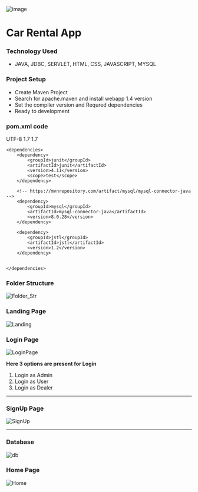 ![image](https://github.com/mansunkasyap/Car_Rental_App/assets/78608125/81245ee7-f253-413b-8655-5171faf9b6e7)<h1>Car Rental App</h1>
<div><h3>Technology Used</h3></div>
<p style="background-color: red;">
  <ul>
    <li>JAVA, JDBC, SERVLET, HTML, CSS, JAVASCRIPT, MYSQL</li>
  </ul>
</p>

<div>
  <h3>Project Setup</h3>
  <ul>
    <li>Create Maven Project </li>
    <li>Search for apache.maven and install webapp 1.4 version</li>
    <li>Set the compiler version and Requred dependencies</li>
    <li>Ready to development</li>
  </ul>
</div>


<h3>pom.xml code</h3>
<properties>
		<project.build.sourceEncoding>UTF-8</project.build.sourceEncoding>
		<maven.compiler.source>1.7</maven.compiler.source>
		<maven.compiler.target>1.7</maven.compiler.target>
	</properties>

	<dependencies>
		<dependency>
			<groupId>junit</groupId>
			<artifactId>junit</artifactId>
			<version>4.11</version>
			<scope>test</scope>
		</dependency>

		<!-- https://mvnrepository.com/artifact/mysql/mysql-connector-java -->
		<dependency>
			<groupId>mysql</groupId>
			<artifactId>mysql-connector-java</artifactId>
			<version>8.0.28</version>
		</dependency>

		<dependency>
			<groupId>jstl</groupId>
			<artifactId>jstl</artifactId>
			<version>1.2</version>
		</dependency>


	</dependencies>





<h3>Folder Structure</h3>

![Folder_Str](https://github.com/mansunkasyap/Car_Rental_App/assets/78608125/39d0146e-3078-4713-ba20-7ca25a537bbc)

<h3>Landing Page</h3>

![Landing](https://github.com/mansunkasyap/Car_Rental_App/assets/78608125/4ae819da-2546-4efb-b121-ea7ac099c642)

<h3>Login Page</h3>

![LoginPage](https://github.com/mansunkasyap/Car_Rental_App/assets/78608125/5dc61d3b-88d3-4fee-8fd2-b216eda1d491)
<div>

  <b>Here 3 options are present for Login </b>
  <ol>
    <li>Login as Admin</li>
     <li>Login as User</li>
     <li>Login as Dealer</li>
  </ol>
<hr>
    
</div>
 <h3>SignUp Page</h3>
 
 ![SignUp](https://github.com/mansunkasyap/Car_Rental_App/assets/78608125/e9f4d063-0be9-4f23-b32f-df39904846b2)
 
<hr>
<h3>Database</h3>

![db](https://github.com/mansunkasyap/Car_Rental_App/assets/78608125/b821f476-cfb0-4480-989b-519f2f420fed)

<h3>Home Page</h3>

![Home](https://github.com/mansunkasyap/Car_Rental_App/assets/78608125/e0f5e1fc-4e1f-4b62-a6fa-e368ddae41f4)
